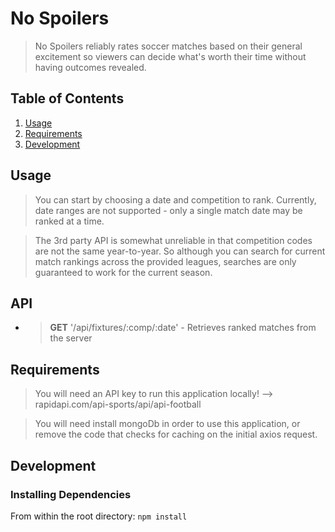# No Spoilers
> No Spoilers reliably rates soccer matches based on their general excitement so viewers can decide what's worth their time without having outcomes revealed.

## Table of Contents

1. [Usage](#Usage)
1. [Requirements](#requirements)
1. [Development](#development)

## Usage

> You can start by choosing a date and competition to rank. Currently, date ranges are not supported - only a single match date may be ranked at a time.

> The 3rd party API is somewhat unreliable in that competition codes are not the same year-to-year. So although you can search for current match rankings across the provided leagues, searches are only guaranteed to work for the current season.


## API

* > **GET** '/api/fixtures/:comp/:date' - Retrieves ranked matches from the server

## Requirements

> You will need an API key to run this application locally! --> rapidapi.com/api-sports/api/api-football

> You will need install mongoDb in order to use this application, or remove the code that checks for caching on the initial axios request.

## Development

### Installing Dependencies

From within the root directory: `npm install`


